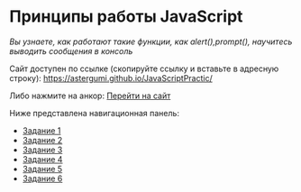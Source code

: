 # Принципы работы JavaScript
*Вы узнаете, как работают такие функции, как alert(),prompt(), научитесь выводить сообщения в консоль*

Сайт доступен по ссылке (скопируйте ссылку и вставьте в адресную строку): https://astergumi.github.io/JavaScriptPractic/

Либо нажмите на анкор: [Перейти на сайт](https://astergumi.github.io/JavaScriptPractic/)

Ниже представлена навигационная панель:

* [Задание 1](https://astergumi.github.io/JavaScriptPractic/Task1/index.html)
* [Задание 2](https://astergumi.github.io/JavaScriptPractic/Task2/index.html)
* [Задание 3](https://astergumi.github.io/JavaScriptPractic/Task3/index.html)
* [Задание 4](https://astergumi.github.io/JavaScriptPractic/Task4/index.html)
* [Задание 5](https://astergumi.github.io/JavaScriptPractic/Task5/index.html)
* [Задание 6](https://astergumi.github.io/JavaScriptPractic/Task6/index.html)
